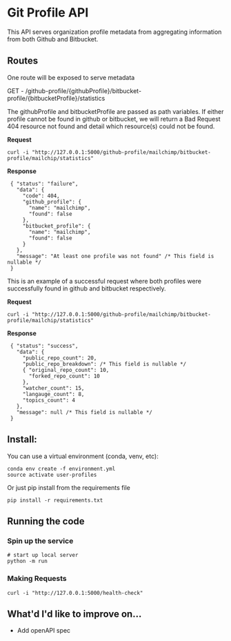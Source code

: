 # Git Profile API

This API serves organization profile metadata from aggregating information from both Github and Bitbucket. 

## Routes

One route will be exposed to serve metadata

GET - /github-profile/{githubProfile}/bitbucket-profile/{bitbucketProfile}/statistics

The githubProfile and bitbucketProfile are passed as path variables. If either profile cannot be found in github or bitbucket, we will return a Bad Request 404 resource not found and detail which resource(s) could not be found.

**Request**

```
curl -i "http://127.0.0.1:5000/github-profile/mailchimp/bitbucket-profile/mailchip/statistics"
```

**Response**

```
 { "status": "failure",
   "data": {
     "code": 404,
     "github_profile": {
       "name": "mailchimp",
       "found": false
     },
     "bitbucket_profile": {
       "name": "mailchimp",
       "found": false
     }
   },
   "message": "At least one profile was not found" /* This field is nullable */
 }
```

This is an example of a successful request where both profiles were successfully found in github and bitbucket respectively.

**Request**

```
curl -i "http://127.0.0.1:5000/github-profile/mailchimp/bitbucket-profile/mailchip/statistics"
```

**Response**

```
 { "status": "success",
   "data": {
     "public_repo_count": 20,
     "public_repo_breakdown": /* This field is nullable */
     { "original_repo_count": 10,
       "forked_repo_count": 10
     },
     "watcher_count": 15,
     "langauge_count": 8,
     "topics_count": 4
   },
   "message": null /* This field is nullable */
 }
```

## Install:

You can use a virtual environment (conda, venv, etc):
```
conda env create -f environment.yml
source activate user-profiles
```

Or just pip install from the requirements file
``` 
pip install -r requirements.txt
```

## Running the code

### Spin up the service

```
# start up local server
python -m run 
```

### Making Requests

```
curl -i "http://127.0.0.1:5000/health-check"
```


## What'd I'd like to improve on...
* Add openAPI spec
